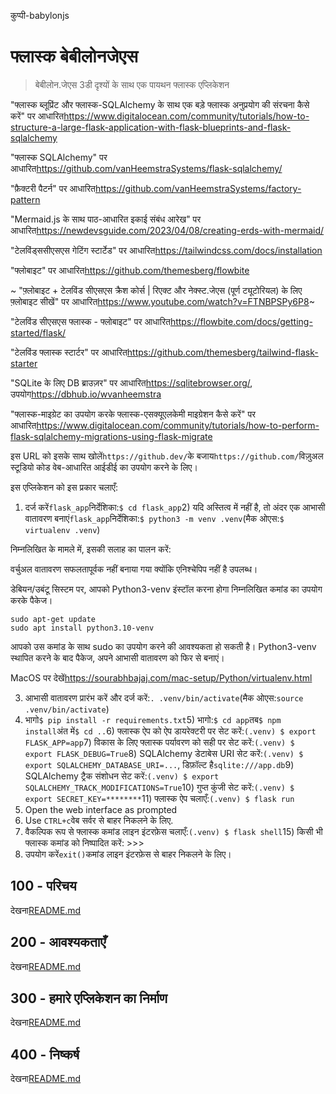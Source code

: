 कुप्पी-babylonjs

# फ्लास्क बेबीलोनजेएस

> बेबीलोन.जेएस 3डी दृश्यों के साथ एक पायथन फ्लास्क एप्लिकेशन

"फ्लास्क ब्लूप्रिंट और फ्लास्क-SQLAlchemy के साथ एक बड़े फ्लास्क अनुप्रयोग की संरचना कैसे करें" पर आधारित<https://www.digitalocean.com/community/tutorials/how-to-structure-a-large-flask-application-with-flask-blueprints-and-flask-sqlalchemy>

"फ्लास्क SQLAlchemy" पर आधारित<https://github.com/vanHeemstraSystems/flask-sqlalchemy/>

"फ़ैक्टरी पैटर्न" पर आधारित<https://github.com/vanHeemstraSystems/factory-pattern>

"Mermaid.js के साथ पाठ-आधारित इकाई संबंध आरेख" पर आधारित<https://newdevsguide.com/2023/04/08/creating-erds-with-mermaid/>

"टेलविंड्ससीएसएस गेटिंग स्टार्टेड" पर आधारित<https://tailwindcss.com/docs/installation>

"फ्लोबाइट" पर आधारित<https://github.com/themesberg/flowbite>

~ "फ़्लोबाइट + टेलविंड सीएसएस क्रैश कोर्स | रिएक्ट और नेक्स्ट.जेएस (पूर्ण ट्यूटोरियल) के लिए फ़्लोबाइट सीखें" पर आधारित<https://www.youtube.com/watch?v=FTNBPSPy6P8>~

"टेलविंड सीएसएस फ्लास्क - फ्लोबाइट" पर आधारित<https://flowbite.com/docs/getting-started/flask/>

"टेलविंड फ्लास्क स्टार्टर" पर आधारित<https://github.com/themesberg/tailwind-flask-starter>

"SQLite के लिए DB ब्राउज़र" पर आधारित<https://sqlitebrowser.org/>, उपयोग<https://dbhub.io/wvanheemstra>

"फ्लास्क-माइग्रेट का उपयोग करके फ्लास्क-एसक्यूएलकेमी माइग्रेशन कैसे करें" पर आधारित<https://www.digitalocean.com/community/tutorials/how-to-perform-flask-sqlalchemy-migrations-using-flask-migrate>

इस URL को इसके साथ खोलें`https://github.dev/`के बजाय`https://github.com/`विज़ुअल स्टूडियो कोड वेब-आधारित आईडीई का उपयोग करने के लिए।

इस एप्लिकेशन को इस प्रकार चलाएँ:

1) दर्ज करें`flask_app`निर्देशिका:`$ cd flask_app`2) यदि अस्तित्व में नहीं है, तो अंदर एक आभासी वातावरण बनाएं`flask_app`निर्देशिका:`$ python3 -m venv .venv`(मैक ओएस:`$ virtualenv .venv`)

निम्नलिखित के मामले में, इसकी सलाह का पालन करें:

वर्चुअल वातावरण सफलतापूर्वक नहीं बनाया गया क्योंकि एनिश्चेपिप नहीं है
उपलब्ध।

डेबियन/उबंटू सिस्टम पर, आपको Python3-venv इंस्टॉल करना होगा
निम्नलिखित कमांड का उपयोग करके पैकेज।

    sudo apt-get update
    sudo apt install python3.10-venv

आपको उस कमांड के साथ sudo का उपयोग करने की आवश्यकता हो सकती है।  Python3-venv स्थापित करने के बाद
पैकेज, अपने आभासी वातावरण को फिर से बनाएं।

MacOS पर देखें<https://sourabhbajaj.com/mac-setup/Python/virtualenv.html>

3) आभासी वातावरण प्रारंभ करें और दर्ज करें:`. .venv/bin/activate`(मैक ओएस:`source .venv/bin/activate`)
4) भागो`$ pip install -r requirements.txt`5) भागो:`$ cd app`तब`$ npm install`अंत में`$ cd ..`6) फ्लास्क ऐप को ऐप डायरेक्टरी पर सेट करें:`(.venv) $ export FLASK_APP=app`7) विकास के लिए फ्लास्क पर्यावरण को सही पर सेट करें:`(.venv) $ export FLASK_DEBUG=True`8) SQLAlchemy डेटाबेस URI सेट करें:`(.venv) $ export SQLALCHEMY_DATABASE_URI=...`, डिफ़ॉल्ट है`sqlite:///app.db`9) SQLAlchemy ट्रैक संशोधन सेट करें:`(.venv) $ export SQLALCHEMY_TRACK_MODIFICATIONS=True`10) गुप्त कुंजी सेट करें:`(.venv) $ export SECRET_KEY=********`11) फ्लास्क ऐप चलाएँ:`(.venv) $ flask run`
12) Open the web interface as prompted
13) Use `CTRL+c`वेब सर्वर से बाहर निकलने के लिए.
14) वैकल्पिक रूप से फ्लास्क कमांड लाइन इंटरफ़ेस चलाएँ:`(.venv) $ flask shell`15) किसी भी फ्लास्क कमांड को निष्पादित करें: >>>
16) उपयोग करें`exit()`कमांड लाइन इंटरफ़ेस से बाहर निकलने के लिए।

## 100 - परिचय

देखना[README.md](./100/README.md)

## 200 - आवश्यकताएँ

देखना[README.md](./200/README.md)

## 300 - हमारे एप्लिकेशन का निर्माण

देखना[README.md](./300/README.md)

## 400 - निष्कर्ष

देखना[README.md](./400/README.md)
